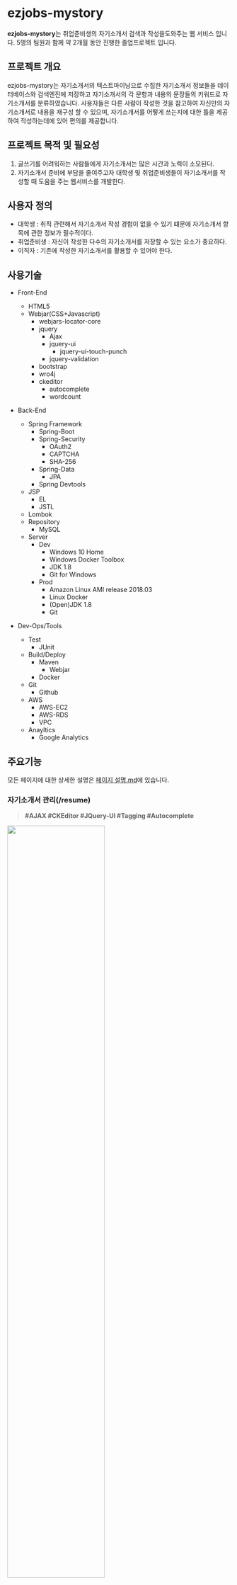 # ezjobs-mystory
<strong>ezjobs-mystory</strong>는 취업준비생의 자기소개서 검색과 작성을도와주는 웹 서비스 입니다. 5명의 팀원과 함께 약 2개월 동안 진행한 졸업프로젝트 입니다.

## 프로젝트 개요
ezjobs-mystory는 자기소개서의 텍스트마이닝으로 수집한 자기소개서 정보들을 데이터베이스와 검색엔진에 저장하고 자기소개서의 각 문항과 내용의 문장들의 키워드로 자기소개서를 분류하였습니다. 사용자들은 다른 사람이 작성한 것을 참고하여 자신만의 자기소개서로 내용을 재구성 할 수 있으며, 자기소개서를 어떻게 쓰는지에 대한 틀을 제공하여 작성하는데에 있어 편의를 제공합니다.

## 프로젝트 목적 및 필요성
1. 글쓰기를 어려워하는 사람들에게 자기소개서는 많은 시간과 노력이 소모된다.
2. 자기소개서 준비에 부담을 줄여주고자 대학생 및 취업준비생들이 자기소개서를 작성할 때 도움을 주는 웹서비스를 개발한다.

## 사용자 정의
* 대학생 : 취직 관련해서 자기소개서 작성 경험이 없을 수 있기 떄문에 자기소개서 항목에 관한 정보가 필수적이다.
* 취업준비생 : 자신이 작성한 다수의 자기소개서를 저장할 수 있는 요소가 중요하다.
* 이직자 : 기존에 작성한 자기소개서를 활용할 수 있어야 한다.
 
## 사용기술
* Front-End
  * HTML5
  * Webjar(CSS+Javascript)
    * webjars-locator-core
    * jquery
      * Ajax
      * jquery-ui
        * jquery-ui-touch-punch
      * jquery-validation
    * bootstrap
    * wro4j
    * ckeditor
      * autocomplete
      * wordcount

* Back-End
  * Spring Framework
    * Spring-Boot
    * Spring-Security
      * OAuth2
      * CAPTCHA
      * SHA-256
    * Spring-Data
      * JPA
    * Spring Devtools
  * JSP
    * EL
    * JSTL
  * Lombok
  * Repository
    * MySQL
  * Server
    * Dev
      * Windows 10 Home
      * Windows Docker Toolbox
      * JDK 1.8
      * Git for Windows
    * Prod
      * Amazon Linux AMI release 2018.03
      * Linux Docker
      * (Open)JDK 1.8
      * Git

* Dev-Ops/Tools
  * Test
    * JUnit
  * Build/Deploy
    * Maven
      * Webjar
    * Docker
  * Git
    * Github
  * AWS
    * AWS-EC2
    * AWS-RDS
    * VPC
  * Anayltics
    * Google Analytics

## 주요기능
 모든 페이지에 대한 상세한 설명은 [페이지 설명.md](https://github.com/blacktokki/ezjobs-mystory/blob/master/페이지%20설명.md)에 있습니다.

### 자기소개서 관리(/resume)
> __#AJAX #CKEditor #JQuery-UI #Tagging #Autocomplete__

<img src="https://user-images.githubusercontent.com/39031723/72608474-1893ac80-3966-11ea-9623-656abf2a45b7.png" width="66%" height="66%"/>

 자기소개서의 작성 목록을 보여주며, 새 자기소개서 버튼을 누르면 새로 작성이 가능하고 목록에서 제목을 누르면 수정을 할 수 있습니다. 작성 창에서는 문장의 시작단어(Ex. 저는,또한)를 입력만 해도 그와 관련된 문장들이 나오며 클릭하면 내용이 옮겨지게 됩니다. 

 자동완성으로 완성된 자기소개서는 기존의 자소서와의 유사도가 걸리게 됩니다. 저희는 검토하기-유사도검사를 통해 그 문장이 얼마나 어느부분에 부분 유사, 완전 유사를 판별하고 퍼센트로 띄워주는 유사도 검사를 만들고, 주황부분은 부분유사, 빨간부분은 완전 유사를 표시하고 몇 퍼센트로 유사한지를 보실 수가 있습니다.

 이렇게 높은 유사도가 나와서 유사도를 벗어나기 위해 직접 단어를 입력하여 교정할 수 있지만, 검토하기-단어교체 기능을 통해 유사한 의미를 가진 말을 목록에서 고를 수 있고, 문맥에 맞게 자신이 원하는 말을 추가할 수 있습니다. 또 말의 흐름도 손쉽게 드래그 앤 드랍 방식으로 수정할 수 있습니다. 수정 후  다시 유사도 검사를 하면 바뀐 유사도를 확인 할 수 있습니다.

### 회원페이지(/user/**)
> __#Spring-Security  #OAuth2 #CAPTCHA #SHA-256 #E-mail #Validation__

<img src="https://user-images.githubusercontent.com/39031723/72607524-3b24c600-3964-11ea-841e-eaccf5ad1ef6.png" width="66%" height="66%"/>

 회원가입과 로그인을 할 수 있으며,  로그인 후 그 회원의 입력 정보를 스스로 확인 할 수 있습니다. Spring-Security를 기반으로 OAuth를 통한 소셜 로그인과 CAPTCHA를 포함한 일반로그인이 구현되어 있습니다. 회원가입 및 회원 수정에는 JQuery-Validation으로 폼 입력값을 검증합니다. 회원정보에 입력했던 E-mail을 통해서 비밀번호 찾기가 가능하며 임시 비밀번호가 등록된 이메일로 발송됩니다.

### 관리자페이지(/admin/**)
> __#CRUD #Paging #Search__

<img src="https://user-images.githubusercontent.com/39031723/72607526-3b24c600-3964-11ea-95b9-d0abe6f17f6f.png" width="66%" height="66%"/>

 관리자 페이지에서는 회원관리, 게시글 관리, 태그관리 등을 할 수 있습니다.

### 게시판(/board/**)
> __#CRUD #Paging__

<img src="https://user-images.githubusercontent.com/39031723/72607769-9951a900-3964-11ea-97c9-d351db9016fc.png" width="66%" height="66%"/>

 커뮤니티 게시판에서는 회원과 비 회원 둘 다 이용가능한 게시판으로 서로의 정보를 교환하는 공간입니다.

## 구성원 및 구성원별 수행 업무

### blacktokki(Dong Hyeok)
* 담당 페이지 : 자기소개서 페이지
* 담당 업무 : 프로젝트 PM,데이터베이스 설계, 배포,CKEditor-custom,spring boot config, spring-security config, maven dependency 관리, AWS 관리,자기소개서 UI 설계 및 구현,데이터 수집(자기소개서)
* 구현 기능 : 게시판CRUD, 자기소개서 CRUD, 자기소개서 관리 기능, 자기소개서 작성 기능, Oauth2 소셜로그인 기능, 임시 비밀번호 발급 기능, CAPTCHA 연동

### minho1004
* 담당 페이지 : 회원 페이지
* 담당 업무 : 회원 페이지 UI 설계 및 구현,대외문서 관리(캡스톤 디자인, 졸업작품), 발표자료 준비, 데이터 수집(동의어 사전)
* 구현 기능 : 일반 로그인 기능, 회원가입 기능, 회원정보 수정 기능, SHA-256암호화

### MusongChoi
* 담당 페이지 : 게시판 페이지,관리자 페이지
* 담당 업무 : 게시판 페이지 UI 설계 및 구현,관리자 페이지 UI설계 및 구현
* 구현 기능 : 커뮤니티 게시판(목록,읽기,작성), 사이트 관리기능(사용자, 자기소개서, 게시글,태그)

### seoljinseong
* 담당 페이지 : 메인페이지,서비스 안내 페이지
* 담당 업무 : 메인페이지 UI 및 설계 구현,서비스 안내 페이지 UI설계 및 구현, 유스케이스 설계, 발표자료 디자인
* 구현 기능 : 메인페이지(광고 배너, 검색, 인기 게시글, 홈페이지 소개) 서비스 안내(공지사항, QnA,FaQ)

### sjh1675(Ji Hun)
* 담당 페이지 : 검색 페이지
* 담당 업무 : 검색 페이지 UI 설계 및 구현, 회의록 관리, 수집 데이터 가공, 데이터 시각화
* 구현 기능 : 검색 기능(검색창, 태그 검색, 키워드 검색, 페이징) 대시보드 기능(jqcloud, d3.js)
